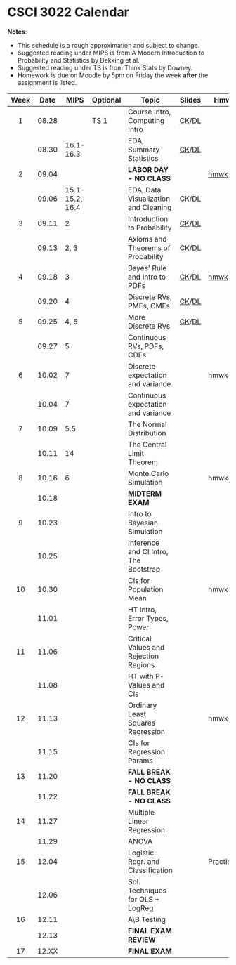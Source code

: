 # CSCI 3022 Calendar

**Notes**:
- This schedule is a rough approximation and subject to change.
- Suggested reading under MIPS is from A Modern Introduction to Probability and Statistics by Dekking et al. 
- Suggested reading under TS is from Think Stats by Downey. 
- Homework is due on Moodle by 5pm on Friday the week **after** the assignment is listed. 

|Week	| Date 		   | MIPS                 | Optional |        Topic             	       | Slides       | Hmwk  	  | 
|:-----:|:------------:| ---------------------|----------|-------------------------------------|--------------|-----------|
|1      | 08.28        |                      | TS 1     |Course Intro, Computing Intro 	   |[CK](https://goo.gl/JmqTbf)/[DL](https://github.com/dblarremore/csci3022/raw/master/3022_lec1_larremore.pdf)|| 
|       | 08.30        | 16.1-16.3            |          |EDA, Summary Statistics 			   |[CK](https://goo.gl/xt5Lvp)/[DL](https://github.com/dblarremore/csci3022/raw/master/3022_lec2_larremore.pdf) || 
|2      | 09.04        |                      |          |**LABOR DAY - NO CLASS**             |			    |	[hmwk1](https://github.com/chrisketelsen/csci3022/tree/master/hmwk/hmwk01)	| 
|       | 09.06        | 15.1-15.2, 16.4      |          |EDA, Data Visualization and Cleaning |[CK](https://goo.gl/RCJ9fh)/[DL](https://github.com/dblarremore/csci3022/raw/master/3022_lec3_larremore.pdf) || 
|3      | 09.11        | 2                    |          |Introduction to Probability   	   | [CK](https://goo.gl/oySGY7)/[DL](https://github.com/dblarremore/csci3022/raw/master/3022_lec4_larremore.pdf)		    |			| 
|       | 09.13        | 2, 3                 |          |Axioms and Theorems of Probability   | [CK](https://goo.gl/sjP8Hd)/[DL](https://github.com/dblarremore/csci3022/raw/master/3022_lec5_larremore.pdf)			    |			| 
|4      | 09.18        | 3                    |          |Bayes' Rule and Intro to PDFs		   | [CK](https://www.cs.colorado.edu/~ketelsen/files/courses/csci3022/slides/lesson06.pdf)/[DL](https://github.com/dblarremore/csci3022/raw/master/3022_lec6_larremore.pdf)      |	[hmwk2](https://github.com/chrisketelsen/csci3022/tree/master/hmwk/hmwk02)	| 
|       | 09.20        | 4                    |          |Discrete RVs, PMFs, CMFs             | [CK](https://goo.gl/37g8Fc)/[DL](https://github.com/dblarremore/csci3022/raw/master/3022_lec7_larremore.pdf)		    |			| 
|5      | 09.25        | 4, 5                 |          |More Discrete RVs		   |	[CK](https://goo.gl/X35qPi)/[DL](https://github.com/dblarremore/csci3022/raw/master/3022_lec8_larremore.pdf)		    |			| 
|       | 09.27        | 5                    |          |Continuous RVs, PDFs, CDFs           |			    |			| 
|6      | 10.02        | 7                    |          |Discrete expectation and variance    |			    |	hmwk3	| 
|       | 10.04        | 7                    |          |Continuous expectation and variance  |				| 			|
|7      | 10.09        | 5.5                  |          |The Normal Distribution              |			    |			| 
|       | 10.11        | 14                   |          |The Central Limit Theorem            |			    |			| 
|8      | 10.16        | 6                    |          |Monte Carlo Simulation               |			    |	hmwk4	| 
|       | 10.18        |                      |          |**MIDTERM EXAM**                     |			    |			| 
|9      | 10.23        |                      |          |Intro to Bayesian Simulation         |			    |			| 
|       | 10.25        |                      |          |Inference and CI Intro, The Bootstrap| 		        |			| 
|10     | 10.30        |                      |          |CIs for Population Mean              |			    |	hmwk5	| 
|       | 11.01        |                      |          |HT Intro, Error Types, Power         |			    |			| 
|11     | 11.06        |                      |          |Critical Values and Rejection Regions|			    |			| 
|       | 11.08        |                      |          |HT with P-Values and CIs             |			    |			| 
|12     | 11.13        |                      |          |Ordinary Least Squares Regression    |			    |	hmwk6	| 
|       | 11.15        |                      |          |CIs for Regression Params            |			    |			| 
|13     | 11.20        |                      |          |**FALL BREAK - NO CLASS**            |			    |			| 
|       | 11.22        |                      |          |**FALL BREAK - NO CLASS**            |			    |			| 
|14     | 11.27        |                      |          |Multiple Linear Regression           |			    |			| 
|       | 11.29        |                      |          |ANOVA    							   |			    |			| 
|15     | 12.04        |                      |          |Logistic Regr. and Classification    |			    | Practicum	| 
|       | 12.06        |                      |          |Sol. Techniques for OLS + LogReg     |			    |			| 
|16     | 12.11        |                      |          |A\B Testing					       |			    |			| 
|       | 12.13        |                      |          |**FINAL EXAM REVIEW**                |			    |			| 
|17     | 12.XX        |                      |          |**FINAL EXAM**                       |			    |			| 
